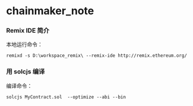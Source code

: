# chainmaker_note

### Remix IDE 简介

本地运行命令：
```
remixd -s D:\workspace_remix\ --remix-ide http://remix.ethereum.org/
```

### 用 solcjs 编译

编译命令：
```
solcjs MyContract.sol  --optimize --abi --bin
```

